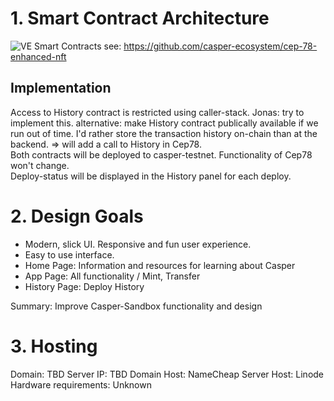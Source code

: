 # 1. Smart Contract Architecture
![VE Smart Contracts](https://user-images.githubusercontent.com/49498646/198291637-2d2b7df1-b508-491e-ada0-870d583ac9f5.png)
see: https://github.com/casper-ecosystem/cep-78-enhanced-nft

## Implementation
Access to History contract is restricted using caller-stack. Jonas: try to implement this. alternative: make History contract publically available if we run out of time.
I'd rather store the transaction history on-chain than at the backend. => will add a call to History in Cep78. \
Both contracts will be deployed to casper-testnet. Functionality of Cep78 won't change. \
Deploy-status will be displayed in the History panel for each deploy.

# 2. Design Goals
- Modern, slick UI. Responsive and fun user experience.
- Easy to use interface.
- Home Page: Information and resources for learning about Casper
- App Page: All functionality / Mint, Transfer
- History Page: Deploy History

Summary: Improve Casper-Sandbox functionality and design

# 3. Hosting
Domain: TBD
Server IP: TBD
Domain Host: NameCheap
Server Host: Linode
Hardware requirements: Unknown
